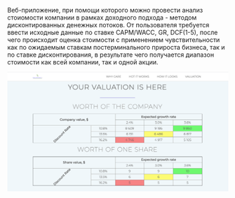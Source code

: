 Веб-приложение, при помощи которого можно провести анализ стоиомости компании в рамках доходного подхода - методом дисконтированных денежных потоков. От пользователя требуется ввести исходные данные по ставке CAPM/WACC, GR, DCF(1-5), после чего происходит оценка стоимости с применением чувствительности как по ожидаемым ставкам постерминального прироста бизнеса, так и по ставке дисконтирования, в результате чего получается диапазон стоимости как всей компании, так и одной акции.

![alt text](Example.png "example")
